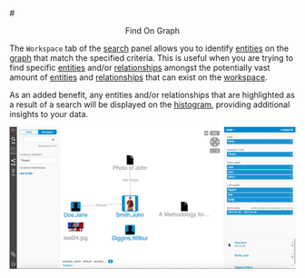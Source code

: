 #<center> Find On Graph </center>

The `Workspace` tab of the [search](search.md) panel allows you to identify [entities](vertices.md) on the
[graph](graph.md) that match the specified criteria. This is useful when you are trying to find specific [entities](vertices.md)
and/or [relationships](edges.md) amongst the potentially vast amount of
 [entities](vertices.md) and
[relationships](edges.md) that can exist on the [workspace](workspaces.md).

As an added benefit, any entities and/or relationships that are highlighted as a result of a search will be displayed on
the [histogram](detail-pane.md), providing additional insights to your data.


<img src = images/find-on-graph.png width="600">
